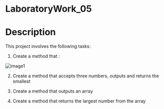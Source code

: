 # LaboratoryWork_05
# Description
This project involves the following tasks:

1. Create a method that :

![image1](https://github.com/BohdanUstianivskyi/LaboratoryWork_05/assets/132481363/6728aaa6-473d-499b-989e-4f77b0a63c24)

2. Create a method that accepts three numbers, outputs and returns the smallest

3. Create a method that outputs an array

4. Create a method that returns the largest number from the array
